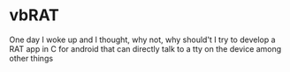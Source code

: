 # vbRAT

One day I woke up and I thought, why not, why should't I try to develop a RAT app in C for android that can directly talk to a tty on the device among other things
